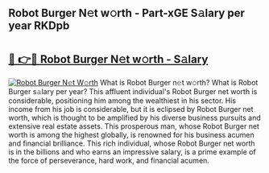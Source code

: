 ## Robot Burger N𝚎t w𝚘rth - Part-xGE S𝚊lary per year RKDpb

# <h2><a href="http://gc0flt6.nevu.top/?p=Robot+Burger">🔗 👉🔴 Robot Burger N𝚎t w𝚘rth - S𝚊lary</a></h2>

[![Robot Burger N𝚎t W𝚘rth](https://i.imgur.com/Oavwk0R.jpeg)](http://gc0flt6.nevu.top/?p=Robot+Burger)
What is Robot Burger n𝚎t w𝚘rth? What is Robot Burger s𝚊lary per year?
This affluent individual's Robot Burger net worth is considerable, positioning him among the wealthiest in his sector. His income from his job is considerable, but it is eclipsed by Robot Burger net worth, which is thought to be amplified by his diverse business pursuits and extensive real estate assets. This prosperous man, whose Robot Burger net worth is among the highest globally, is renowned for his business acumen and financial brilliance. This rich individual, whose Robot Burger net worth is in the billions and who earns an impressive salary, is a prime example of the force of perseverance, hard work, and financial acumen.
